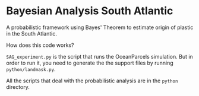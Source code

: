 # Bayesian Analysis South Atlantic

A probabilistic framework using Bayes' Theorem to estimate origin of plastic in the South Atlantic.

How does this code works?

`SAG_experiment.py` is the script that runs the OceanParcels simulation. But in order to run it, you need to generate the the support files by running `python/landmask.py`.

All the scripts that deal with the probabilistic analysis are in the `python` directory.

